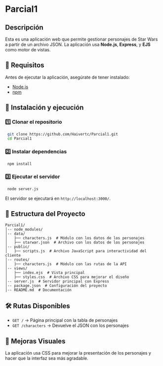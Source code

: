 # Parcial1

## Descripción
Esta es una aplicación web que permite gestionar personajes de Star Wars a partir de un archivo JSON. La aplicación usa **Node.js**, **Express**, y **EJS** como motor de vistas.

## 📌 Requisitos
Antes de ejecutar la aplicación, asegúrate de tener instalado:
- [Node.js](https://nodejs.org/)
- [npm](https://www.npmjs.com/)

## 🚀 Instalación y ejecución
### 1️⃣ Clonar el repositorio
```sh
 git clone https://github.com/Haivertc/Parcial1.git
 cd Parcial1
```

### 2️⃣ Instalar dependencias
```sh
 npm install
```

### 3️⃣ Ejecutar el servidor
```sh
 node server.js
```

El servidor se ejecutará en `http://localhost:3000/`.

## 📁 Estructura del Proyecto
```
Parcial1/
│-- node_modules/
│-- data/
│   ├── characters.js  # Módulo con los datos de los personajes
│   ├── starwar.json  # Archivo con los datos de los personajes
│-- public/
│   ├── scripts.js  # Archivo JavaScript para interactividad del cliente
│-- routes/
│   ├── characters.js  # Módulo con las rutas de la API
│-- views/
│   ├── index.ejs  # Vista principal
│   ├── styles.css  # Archivo CSS para mejorar el diseño
│-- server.js  # Servidor principal con Express
│-- package.json  # Configuración del proyecto
│-- README.md  # Documentación
```

## 🛠️ Rutas Disponibles
- `GET /` → Página principal con la tabla de personajes
- `GET /characters` → Devuelve el JSON con los personajes

## 📌 Mejoras Visuales
La aplicación usa CSS para mejorar la presentación de los personajes y hacer que la interfaz sea más agradable.

